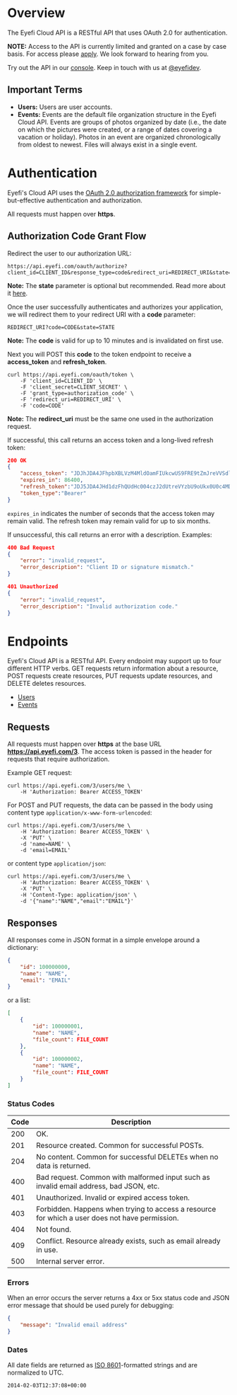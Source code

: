 # Overview

The Eyefi Cloud API is a RESTful API that uses OAuth 2.0 for authentication.

**NOTE:** Access to the API is currently limited and granted on a case by case basis. For access please [apply](http://bit.ly/eyefiapiform). We look forward to hearing from you.

Try out the API in our [console](https://apigee.com/kimgust1/embed/console/eyefi). Keep in touch with us at [@eyefidev](https://twitter.com/eyefidev).

## Important Terms

* **Users:** Users are user accounts.
* **Events:** Events are the default file organization structure in the Eyefi Cloud API. Events are groups of photos organized by date (i.e., the date on which the pictures were created, or a range of dates covering a vacation or holiday). Photos in an event are organized chronologically from oldest to newest. Files will always exist in a single event.

# Authentication

Eyefi's Cloud API uses the [OAuth 2.0 authorization framework](http://tools.ietf.org/html/rfc6749) 
for simple-but-effective authentication and authorization.

All requests must happen over **https**.

## Authorization Code Grant Flow

Redirect the user to our authorization URL:

```
https://api.eyefi.com/oauth/authorize?client_id=CLIENT_ID&response_type=code&redirect_uri=REDIRECT_URI&state=STATE
```

**Note:** The **state** parameter is optional but recommended. Read more about it [here](http://tools.ietf.org/html/rfc6749#section-4.1.1).

Once the user successfully authenticates and authorizes your application, we will redirect them to your redirect URI with a **code** parameter:

```
REDIRECT_URI?code=CODE&state=STATE
```

**Note:** The **code** is valid for up to 10 minutes and is invalidated on first use.

Next you will POST this **code** to the token endpoint to receive a **access_token** and **refresh_token**.

```
curl https://api.eyefi.com/oauth/token \
    -F 'client_id=CLIENT_ID' \
    -F 'client_secret=CLIENT_SECRET' \
    -F 'grant_type=authorization_code' \
    -F 'redirect_uri=REDIRECT_URI' \
    -F 'code=CODE'
```

**Note:** The **redirect_uri** must be the same one used in the authorization request.

If successful, this call returns an access token and a long-lived refresh 
token:

```JSON
200 OK
{
    "access_token": "JDJhJDA4JFhpbXBLVzM4MldOamFIUkcwUS9FRE9tZmJreVVSdlROVWdlY0VSbGpOcjlTcGlYRlRkNzZT",
    "expires_in": 86400,
    "refresh_token":"JDJ5JDA4JHd1dzFhQUdHc004czJ2dUtreVYzbU9oUkx0U0c4MDJhTjNnWjZMc1pwYTVuTXBzRUNuYklh",
    "token_type":"Bearer"
}
```

`expires_in` indicates the number of seconds that the access token may remain 
valid. The refresh token may remain valid for up to six months.

If unsuccessful, this call returns an error with a description. Examples:

```JSON
400 Bad Request
{
    "error": "invalid_request",
    "error_description": "Client ID or signature mismatch."
}
```

```JSON
401 Unauthorized
{
    "error": "invalid_request",
    "error_description": "Invalid authorization code."
}
```

# Endpoints

Eyefi's Cloud API is a RESTful API. Every endpoint may support up to four different 
HTTP verbs. GET requests return information about a resource, POST requests 
create resources, PUT requests update resources, and DELETE deletes resources.

* [Users](endpoints/users.md)
* [Events](endpoints/events.md)

## Requests

All requests must happen over **https** at the base URL 
**https://api.eyefi.com/3**. The access token is passed in the header for 
requests that require authorization.

Example GET request:

```
curl https://api.eyefi.com/3/users/me \
    -H 'Authorization: Bearer ACCESS_TOKEN'
```

For POST and PUT requests, the data can be passed in the body using content 
type `application/x-www-form-urlencoded`:

```
curl https://api.eyefi.com/3/users/me \
    -H 'Authorization: Bearer ACCESS_TOKEN' \
    -X 'PUT' \
    -d 'name=NAME' \
    -d 'email=EMAIL'
```

or content type `application/json`:

```
curl https://api.eyefi.com/3/users/me \
    -H 'Authorization: Bearer ACCESS_TOKEN' \
    -X 'PUT' \
    -H 'Content-Type: application/json' \
    -d '{"name":"NAME","email":"EMAIL"}'
```

## Responses

All responses come in JSON format in a simple envelope around a dictionary:

```JSON
{
    "id": 100000000,
    "name": "NAME",
    "email": "EMAIL"
}
```

or a list:

```JSON
[
    {
        "id": 100000001,
        "name": "NAME",
        "file_count": FILE_COUNT
    },
    {
        "id": 100000002,
        "name": "NAME",
        "file_count": FILE_COUNT
    }
]
```

### Status Codes

| Code | Description |
|--------|-------------|
| 200 | OK. |
| 201 | Resource created. Common for successful POSTs. |
| 204 | No content. Common for successful DELETEs when no data is returned. |
| 400 | Bad request. Common with malformed input such as invalid email address, bad JSON, etc. |
| 401 | Unauthorized. Invalid or expired access token. |
| 403 | Forbidden. Happens when trying to access a resource for which a user does not have permission. |
| 404 | Not found. |
| 409 | Conflict. Resource already exists, such as email already in use. |
| 500 | Internal server error. |

### Errors

When an error occurs the server returns a 4xx or 5xx status code and JSON error message that should be used purely for debugging:

```JSON
{
    "message": "Invalid email address"
}
```

### Dates

All date fields are returned as [ISO 8601](https://www.google.com/search?q=%22ISO+8601%22)-formatted strings and are normalized to UTC.

```
2014-02-03T12:37:08+00:00
```
